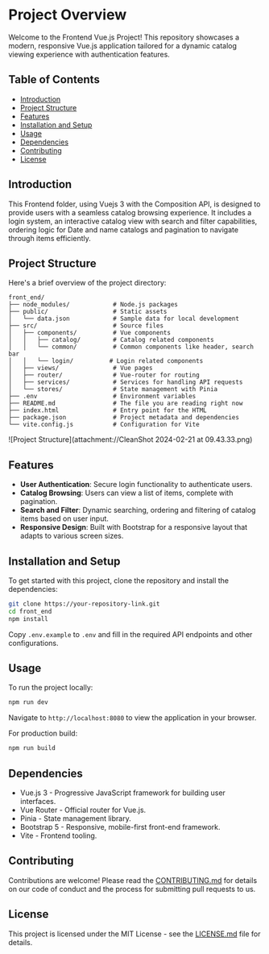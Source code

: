 # Project Overview

Welcome to the Frontend Vue.js Project! This repository showcases a modern, responsive Vue.js application tailored for a dynamic catalog viewing experience with authentication features.

## Table of Contents

- [Introduction](#introduction)
- [Project Structure](#project-structure)
- [Features](#features)
- [Installation and Setup](#installation-and-setup)
- [Usage](#usage)
- [Dependencies](#dependencies)
- [Contributing](#contributing)
- [License](#license)

## Introduction

This Frontend folder, using Vuejs 3 with the Composition API, is designed to provide users with a seamless catalog browsing experience. It includes a login system, an interactive catalog view with search and filter capabilities, ordering logic for Date and name catalogs and pagination to navigate through items efficiently.

## Project Structure

Here's a brief overview of the project directory:

```plaintext
front_end/
├── node_modules/            # Node.js packages
├── public/                  # Static assets
│   └── data.json            # Sample data for local development
├── src/                     # Source files
│   ├── components/          # Vue components
│   │   ├── catalog/         # Catalog related components
│   │   └── common/          # Common components like header, search bar
│   │   └── login/          # Login related components
│   ├── views/               # Vue pages
│   ├── router/              # Vue-router for routing
│   ├── services/            # Services for handling API requests
│   └── stores/              # State management with Pinia
├── .env                     # Environment variables
├── README.md                # The file you are reading right now
├── index.html               # Entry point for the HTML
├── package.json             # Project metadata and dependencies
└── vite.config.js           # Configuration for Vite
```

![Project Structure](attachment://CleanShot 2024-02-21 at 09.43.33.png)

## Features

- **User Authentication**: Secure login functionality to authenticate users.
- **Catalog Browsing**: Users can view a list of items, complete with pagination.
- **Search and Filter**: Dynamic searching, ordering and filtering of catalog items based on user input.
- **Responsive Design**: Built with Bootstrap for a responsive layout that adapts to various screen sizes.

## Installation and Setup

To get started with this project, clone the repository and install the dependencies:

```bash
git clone https://your-repository-link.git
cd front_end
npm install
```

Copy `.env.example` to `.env` and fill in the required API endpoints and other configurations.

## Usage

To run the project locally:

```bash
npm run dev
```

Navigate to `http://localhost:8080` to view the application in your browser.

For production build:

```bash
npm run build
```

## Dependencies

- Vue.js 3 - Progressive JavaScript framework for building user interfaces.
- Vue Router - Official router for Vue.js.
- Pinia - State management library.
- Bootstrap 5 - Responsive, mobile-first front-end framework.
- Vite - Frontend tooling.

## Contributing

Contributions are welcome! Please read the [CONTRIBUTING.md](CONTRIBUTING.md) for details on our code of conduct and the process for submitting pull requests to us.

## License

This project is licensed under the MIT License - see the [LICENSE.md](LICENSE.md) file for details.
